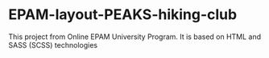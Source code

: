 # EPAM-layout-PEAKS-hiking-club
This project from Online EPAM University Program. It is based on HTML and SASS (SCSS) technologies

